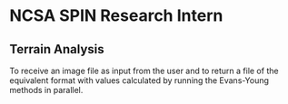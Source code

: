 # NCSA SPIN Research Intern
## Terrain Analysis
To receive an image file as input from the user and to return a file of the equivalent format with values calculated by running the Evans-Young methods in parallel.
